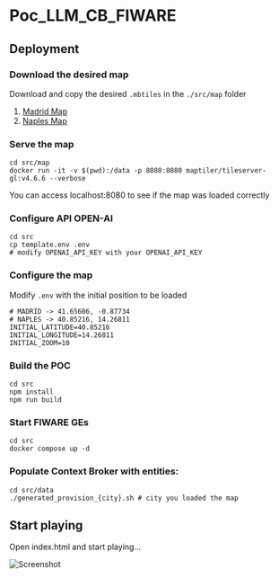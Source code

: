 # Poc_LLM_CB_FIWARE

## Deployment 

### Download the desired map
Download and copy the desired `.mbtiles` in the `./src/map` folder


1. [Madrid Map](https://drive.upm.es/s/17y49EZQJm90m1J) 
2. [Naples Map](https://drive.upm.es/s/ntikqYe2zqudukx)


### Serve the map

```
cd src/map
docker run -it -v $(pwd):/data -p 8080:8080 maptiler/tileserver-gl:v4.6.6 --verbose
``` 
You can access localhost:8080 to see if the map was loaded correctly


### Configure API OPEN-AI
```
cd src
cp template.env .env
# modify OPENAI_API_KEY with your OPENAI_API_KEY 
```

### Configure the map
Modify `.env` with the initial position to be loaded

```
# MADRID -> 41.65606, -0.87734
# NAPLES -> 40.85216, 14.26811 
INITIAL_LATITUDE=40.85216
INITIAL_LONGITUDE=14.26811
INITIAL_ZOOM=10
```

### Build the POC
```
cd src
npm install
npm run build
```

### Start FIWARE GEs

```
cd src
docker compose up -d
```

### Populate Context Broker with entities:
```
cd src/data
./generated_provision_{city}.sh # city you loaded the map
```

## Start playing

Open index.html and start playing...

![Screenshot](./img/screen1.jpeg)